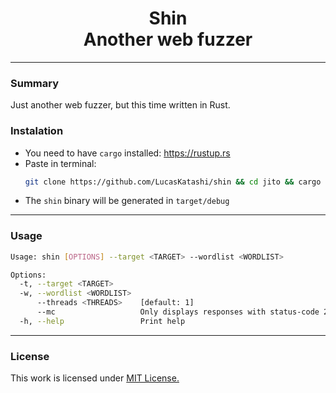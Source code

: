 <p align="center">
<h1 align="center"><b>Shin</b><br>Another web fuzzer</h1>

---

### Summary

Just another web fuzzer, but this time written in Rust.

### Instalation

- You need to have `cargo` installed: https://rustup.rs
- Paste in terminal:
    ```sh
    git clone https://github.com/LucasKatashi/shin && cd jito && cargo run
    ```
- The `shin` binary will be generated in `target/debug`

---

### Usage

```sh
Usage: shin [OPTIONS] --target <TARGET> --wordlist <WORDLIST>

Options:
  -t, --target <TARGET>
  -w, --wordlist <WORDLIST>
      --threads <THREADS>    [default: 1]
      --mc                   Only displays responses with status-code 200
  -h, --help                 Print help
```

---

### License

This work is licensed under [MIT License.](/LICENSE.md)
